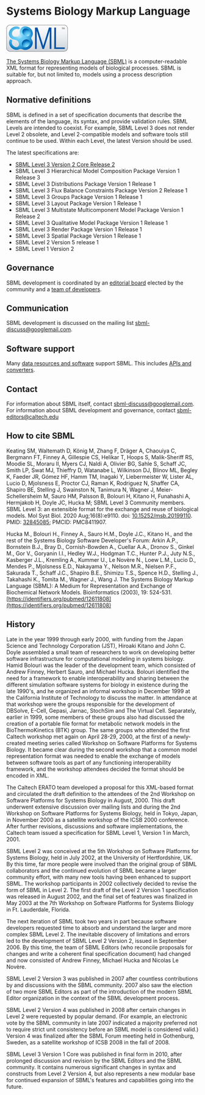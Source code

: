 # Systems Biology Markup Language
<img src="./files/sbml.png" alt="SBML logo" height="70"/>

[The Systems Biology Markup Language (SBML)](https://sbml.org) is a computer-readable XML format for representing models of biological processes. SBML is suitable for, but not limited to, models using a process description approach.

## Normative definitions
SBML is defined in a set of specification documents that describe the elements of the language, its syntax, and provide validation rules. SBML Levels are intended to coexist. For example, SBML Level 3 does not render Level 2 obsolete, and Level 2-compatible models and software tools still continue to be used. Within each Level, the latest Version should be used.

The latest specifications are:

* [SBML Level 3 Version 2 Core Release 2](https://identifiers.org/combine.specifications/sbml.level-3.version-2.core)
* SBML Level 3 Hierarchical Model Composition Package Version 1 Release 3
* SBML Level 3 Distributions Package Version 1 Release 1
* SBML Level 3 Flux Balance Constraints Package Version 2 Release 1
* SBML Level 3 Groups Package Version 1 Release 1
* SBML Level 3 Layout Package Version 1 Release 1
* SBML Level 3 Multistate Multicomponent Model Package Version 1 Release 2
* SBML Level 3 Qualitative Model Package Version 1 Release 1
* SBML Level 3 Render Package Version 1 Release 1
* SBML Level 3 Spatial Package Version 1 Release 1
* SBML Level 2 Version 5 release 1
* SBML Level 1 Version 2

## Governance
SBML development is coordinated by an [editorial board](http://sbml.org/SBML.org:About#The_SBML_Editors_and_the_Chair) elected by the community and a [team of developers](http://sbml.org/SBML.org:About#The_SBML_Team).

## Communication
SBML development is discussed on the mailing list [sbml-discuss@googlemail.com](https://groups.google.com/g/sbml-discuss).

## Software support
Many [data resources and software](http://sbml.org/SBML_Software_Guide) support SBML. This includes [APIs and converters](http://sbml.org/Downloads).

## Contact
For information about SBML itself, contact [sbml-discuss@googlemail.com](https://groups.google.com/g/sbml-discuss). For information about SBML development and governance, contact [sbml-editors@caltech.edu](mailto:sbml-editors@caltech.edu)

## How to cite SBML
Keating SM, Waltemath D, König M, Zhang F, Dräger A, Chaouiya C, Bergmann FT, Finney A, Gillespie CS, Helikar T, Hoops S, Malik-Sheriff RS, Moodie SL, Moraru II, Myers CJ, Naldi A, Olivier BG, Sahle S, Schaff JC, Smith LP, Swat MJ, Thieffry D, Watanabe L, Wilkinson DJ, Blinov ML, Begley K, Faeder JR, Gómez HF, Hamm TM, Inagaki Y, Liebermeister W, Lister AL, Lucio D, Mjolsness E, Proctor CJ, Raman K, Rodriguez N, Shaffer CA, Shapiro BE, Stelling J, Swainston N, Tanimura N, Wagner J, Meier-Schellersheim M, Sauro HM, Palsson B, Bolouri H, Kitano H, Funahashi A, Hermjakob H, Doyle JC, Hucka M; SBML Level 3 Community members. SBML Level 3: an extensible format for the exchange and reuse of biological models. Mol Syst Biol. 2020 Aug;16(8):e9110. doi: [10.15252/msb.20199110](https://doi.org/10.15252/msb.20199110). PMID: [32845085](https://identifiers.org/pubmed/32845085); PMCID: PMC8411907.

Hucka M., Bolouri H., Finney A., Sauro H.M., Doyle J.C., Kitano H., and the rest of the Systems Biology Software Developer's Forum: Arkin A.P., Bornstein B.J., Bray D., Cornish-Bowden A., Cuellar A.A., Dronov S., Ginkel M., Gor V., Goryanin I.I., Hedley W.J., Hodgman T.C., Hunter P.J., Juty N.S., Kasberger J.L., Kremling A., Kummer U., Le Novère N., Loew L.M., Lucio D., Mendes P., Mjolsness E.D., Nakayama Y., Nelson M.R., Nielsen P.F., Sakurada T., Schaff J.C., Shapiro B.E., Shimizu T.S., Spence H.D., Stelling J., Takahashi K., Tomita M., Wagner J., Wang J. The Systems Biology Markup Language (SBML): A Medium for Representation and Exchange of Biochemical Network Models. Bioinformatics (2003), 19: 524-531. [https://identifiers.org/pubmed/12611808](https://identifiers.org/pubmed/12611808)

## History
Late in the year 1999 through early 2000, with funding from the Japan Science and Technology Corporation (JST), Hiroaki Kitano and John C. Doyle assembled a small team of researchers to work on developing better software infrastructure for computational modeling in systems biology. Hamid Bolouri was the leader of the development team, which consisted of Andrew Finney, Herbert Sauro, and Michael Hucka. Bolouri identified the need for a framework to enable interoperability and sharing between the different simulation software systems for biology in existence during the late 1990's, and he organized an informal workshop in December 1999 at the California Institute of Technology to discuss the matter. In attendance at that workshop were the groups responsible for the development of DBSolve, E-Cell, Gepasi, Jarnac, StochSim and The Virtual Cell. Separately, earlier in 1999, some members of these groups also had discussed the creation of a portable file format for metabolic network models in the BioThermoKinetics (BTK) group. The same groups who attended the first Caltech workshop met again on April 28-29, 2000, at the first of a newly-created meeting series called Workshop on Software Platforms for Systems Biology. It became clear during the second workshop that a common model representation format was needed to enable the exchange of models between software tools as part of any functioning interoperability framework, and the workshop attendees decided the format should be encoded in XML.

The Caltech ERATO team developed a proposal for this XML-based format and circulated the draft definition to the attendees of the 2nd Workshop on Software Platforms for Systems Biology in August, 2000. This draft underwent extensive discussion over mailing lists and during the 2nd Workshop on Software Platforms for Systems Biology, held in Tokyo, Japan, in November 2000 as a satellite workshop of the ICSB 2000 conference. After further revisions, discussions and software implementations, the Caltech team issued a specification for SBML Level 1, Version 1 in March, 2001.

SBML Level 2 was conceived at the 5th Workshop on Software Platforms for Systems Biology, held in July 2002, at the University of Hertfordshire, UK. By this time, far more people were involved than the original group of SBML collaborators and the continued evolution of SBML became a larger community effort, with many new tools having been enhanced to support SBML. The workshop participants in 2002 collectively decided to revise the form of SBML in Level 2. The first draft of the Level 2 Version 1 specification was released in August 2002, and the final set of features was finalized in May 2003 at the 7th Workshop on Software Platforms for Systems Biology in Ft. Lauderdale, Florida.

The next iteration of SBML took two years in part because software developers requested time to absorb and understand the larger and more complex SBML Level 2. The inevitable discovery of limitations and errors led to the development of SBML Level 2 Version 2, issued in September 2006. By this time, the team of SBML Editors (who reconcile proposals for changes and write a coherent final specification document) had changed and now consisted of Andrew Finney, Michael Hucka and Nicolas Le Novère.

SBML Level 2 Version 3 was published in 2007 after countless contributions by and discussions with the SBML community. 2007 also saw the election of two more SBML Editors as part of the introduction of the modern SBML Editor organization in the context of the SBML development process.

SBML Level 2 Version 4 was published in 2008 after certain changes in Level 2 were requested by popular demand. (For example, an electronic vote by the SBML community in late 2007 indicated a majority preferred not to require strict unit consistency before an SBML model is considered valid.) Version 4 was finalized after the SBML Forum meeting held in Gothenburg, Sweden, as a satellite workshop of ICSB 2008 in the fall of 2008.

SBML Level 3 Version 1 Core was published in final form in 2010, after prolonged discussion and revision by the SBML Editors and the SBML community. It contains numerous significant changes in syntax and constructs from Level 2 Version 4, but also represents a new modular base for continued expansion of SBML's features and capabilities going into the future.
